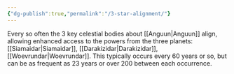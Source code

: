 ```yaml
---
{"dg-publish":true,"permalink":"/3-star-alignment/"}
---
```


Every so often the 3 key celestial bodies about [[Anguun\|Anguun]] align, allowing enhanced access to the powers from the three planets: [[Siamaidar\|Siamaidar]], [[Darakizidar\|Darakizidar]], [[Woevrundar\|Woevrundar]]. This typically occurs every 60 years or so, but can be as frequent as 23 years or over 200 between each occurrence. 